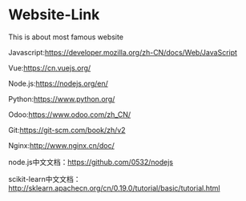 # Website-Link
This is about most famous website

Javascript:https://developer.mozilla.org/zh-CN/docs/Web/JavaScript 

Vue:https://cn.vuejs.org/

Node.js:https://nodejs.org/en/

Python:https://www.python.org/

Odoo:https://www.odoo.com/zh_CN/

Git:https://git-scm.com/book/zh/v2

Nginx:http://www.nginx.cn/doc/

node.js中文文档：https://github.com/0532/nodejs
  
scikit-learn中文文档： http://sklearn.apachecn.org/cn/0.19.0/tutorial/basic/tutorial.html
